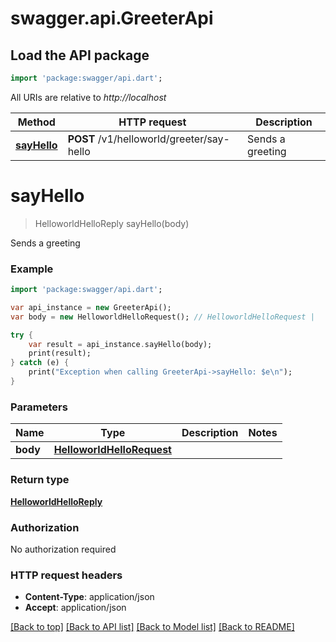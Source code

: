 # swagger.api.GreeterApi

## Load the API package
```dart
import 'package:swagger/api.dart';
```

All URIs are relative to *http://localhost*

Method | HTTP request | Description
------------- | ------------- | -------------
[**sayHello**](GreeterApi.md#sayHello) | **POST** /v1/helloworld/greeter/say-hello | Sends a greeting


# **sayHello**
> HelloworldHelloReply sayHello(body)

Sends a greeting

### Example 
```dart
import 'package:swagger/api.dart';

var api_instance = new GreeterApi();
var body = new HelloworldHelloRequest(); // HelloworldHelloRequest | 

try { 
    var result = api_instance.sayHello(body);
    print(result);
} catch (e) {
    print("Exception when calling GreeterApi->sayHello: $e\n");
}
```

### Parameters

Name | Type | Description  | Notes
------------- | ------------- | ------------- | -------------
 **body** | [**HelloworldHelloRequest**](HelloworldHelloRequest.md)|  | 

### Return type

[**HelloworldHelloReply**](HelloworldHelloReply.md)

### Authorization

No authorization required

### HTTP request headers

 - **Content-Type**: application/json
 - **Accept**: application/json

[[Back to top]](#) [[Back to API list]](../README.md#documentation-for-api-endpoints) [[Back to Model list]](../README.md#documentation-for-models) [[Back to README]](../README.md)

